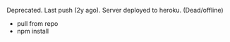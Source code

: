 Deprecated. Last push (2y ago).
Server deployed to heroku. (Dead/offline)


- pull from repo
- npm install
